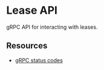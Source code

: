 # Lease API
gRPC API for interacting with leases.

## Resources
- [gRPC status codes](https://github.com/grpc/grpc/blob/master/doc/statuscodes.md)
